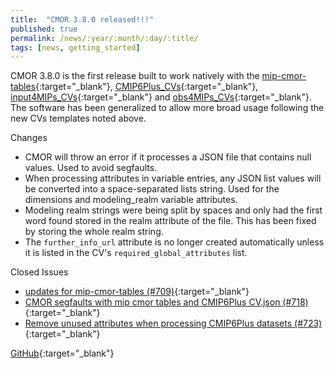 ```yaml
---
title:  "CMOR 3.8.0 released!!!"
published: true
permalink: /news/:year/:month/:day/:title/
tags: [news, getting_started]
---
```


CMOR 3.8.0 is the first release built to work natively with the [mip-cmor-tables](https://github.com/PCMDI/mip-cmor-tables){:target="_blank"}, [CMIP6Plus_CVs](https://github.com/WCRP-CMIP/CMIP6Plus_CVs){:target="_blank"}, [input4MIPs_CVs](https://github.com/PCMDI/input4MIPs_CVs){:target="_blank"} and [obs4MIPs_CVs](https://github.com/PCMDI/obs4MIPs_CVs){:target="_blank"}. The software has been generalized to allow more broad usage following the new CVs templates noted above.

Changes
* CMOR will throw an error if it processes a JSON file that contains null values. Used to avoid segfaults.
* When processing attributes in variable entries, any JSON list values will be converted into a space-separated lists string. Used for the dimensions and modeling_realm variable attributes.
* Modeling realm strings were being split by spaces and only had the first word found stored in the realm attribute of the file. This has been fixed by storing the whole realm string.
* The `further_info_url` attribute is no longer created automatically unless it is listed in the CV's `required_global_attributes` list.

Closed Issues
* [updates for mip-cmor-tables (#709)](https://github.com/PCMDI/cmor/issues/709){:target="_blank"}
* [CMOR segfaults with mip cmor tables and CMIP6Plus CV.json (#718)](https://github.com/PCMDI/cmor/issues/718){:target="_blank"}
* [Remove unused attributes when processing CMIP6Plus datasets (#723)](https://github.com/PCMDI/cmor/issues/723){:target="_blank"}

[GitHub](https://github.com/PCMDI/cmor/releases/tag/3.8.0){:target="_blank"}

